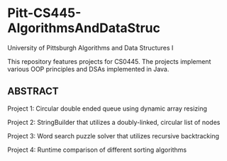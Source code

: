 # Pitt-CS445-AlgorithmsAndDataStruc
University of Pittsburgh Algorithms and Data Structures I

This repository features projects for CS0445. The projects implement various OOP principles and DSAs implemented in Java.

## ABSTRACT
Project 1: Circular double ended queue using dynamic array resizing

Project 2: StringBuilder that utilizes a doubly-linked, circular list of nodes

Project 3: Word search puzzle solver that utilizes recursive backtracking

Project 4: Runtime comparison of different sorting algorithms
